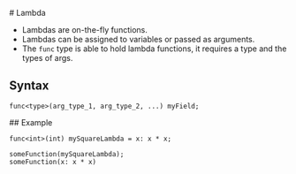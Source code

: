 # Lambda

- Lambdas are on-the-fly functions.
- Lambdas can be assigned to variables or passed as arguments.
- The `func` type is able to hold lambda functions, it requires a type and the types of args.

## Syntax
```
func<type>(arg_type_1, arg_type_2, ...) myField;
```

## Example
```
func<int>(int) mySquareLambda = x: x * x;

someFunction(mySquareLambda);
someFunction(x: x * x)
```
